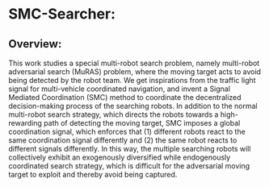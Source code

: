 # SMC-Searcher:

## Overview:
This work studies a special multi-robot search problem, namely multi-robot adversarial search (MuRAS) problem, where the moving target acts to avoid being detected by the robot team. We get inspirations from the traffic light signal for multi-vehicle coordinated navigation, and invent a Signal Mediated Coordination (SMC) method to coordinate the decentralized decision-making process of the searching robots. In addition to the normal multi-robot search strategy, which directs the robots towards a high-rewarding path of detecting the moving target, SMC imposes a global coordination signal, which enforces that (1) different robots react to the same coordination signal differently and (2) the same robot reacts to different signals differently. In this way, the multiple searching robots will collectively exhibit an exogenously diversified while endogenously coordinated search strategy, which is difficult for the adversarial moving target to exploit and thereby avoid being captured.
